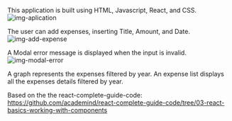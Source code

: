This application is built using HTML, Javascript, React, and CSS.
![img-aplication](https://user-images.githubusercontent.com/63109471/158031993-7f445aa1-02b8-4ffa-9742-20bd546cd7bb.jpg)

The user can add expenses, inserting Title, Amount, and Date.
![img-add-expense](https://user-images.githubusercontent.com/63109471/158031988-31c2fa24-0d02-4dba-b34b-480d102fccb9.jpg)

A Modal error message is displayed when the input is invalid.
![img-modal-error](https://user-images.githubusercontent.com/63109471/158031978-69de6b7c-5b0f-49fb-a055-f86e5555d9ef.jpg)

A graph represents the expenses filtered by year.
An expense list displays all the expenses details filtered by year.

Based on the the react-complete-guide-code: https://github.com/academind/react-complete-guide-code/tree/03-react-basics-working-with-components

